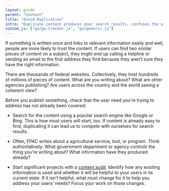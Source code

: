 ```yaml
---
layout: guide
parent: "Content"
title: "Avoid Duplication"
intro: "Duplicate content produces poor search results, confuses the user, and damages the credibility of our websites."
custom_js: ["ga/ga-tracker.js", "ga/generic.js"]
---
```


If something is written once and links to relevant information easily and well, people are more likely to trust the content. If users can find two similar pieces of content on a subject, they might end up calling a helpline or sending an email to the first address they find because they aren’t sure they have the right information.

There are thousands of federal websites. Collectively, they host hundreds of millions of pieces of content. What are you writing about? What are other agencies publishing? Are users across the country and the world seeing a coherent view?

Before you publish something, check that the user need you’re trying to address has not already been covered:

- Search for the content using a popular search engine like Google or Bing. This is how most users will start, too. If content is already easy to find, duplicating it can lead us to compete with ourselves for search results.

- Often, FPAC writes about a agricultural service, tool, or program. Think authoritatively: What government department or agency controls the thing you’re writing about? What information have they produced already?

- Start significant projects with a [content audit][]. Identify how any existing information is used and whether it will be helpful to your users in its current state. If it isn’t helpful, what must change for it to help you address your users’ needs? Focus your work on those changes.

[content audit]: https://methods.18f.gov/decide/content-audit/
